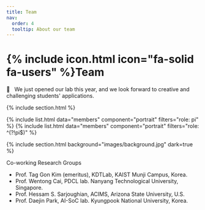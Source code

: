 ```yaml
---
title: Team
nav:
  order: 4
  tooltip: About our team
---
```


# {% include icon.html icon="fa-solid fa-users" %}Team

:bell: &nbsp; We just opened our lab this year, and we look forward to creative and challenging students' applications. 

{% include section.html %}

{% include list.html data="members" component="portrait" filters="role: pi" %}
{% include list.html data="members" component="portrait" filters="role: ^(?!pi$)" %}

{% include section.html background="images/background.jpg" dark=true %}

Co-working Research Groups

- Prof. Tag Gon Kim (emeritus), KDTLab, KAIST Munji Campus, Korea.
- Prof. Wentong Cai, PDCL lab. Nanyang Technological University, Singapore.
- Prof. Hessam S. Sarjoughian, ACIMS, Arizona State University, U.S.
- Prof. Daejin Park, AI-SoC lab. Kyungpook National University, Korea. 

